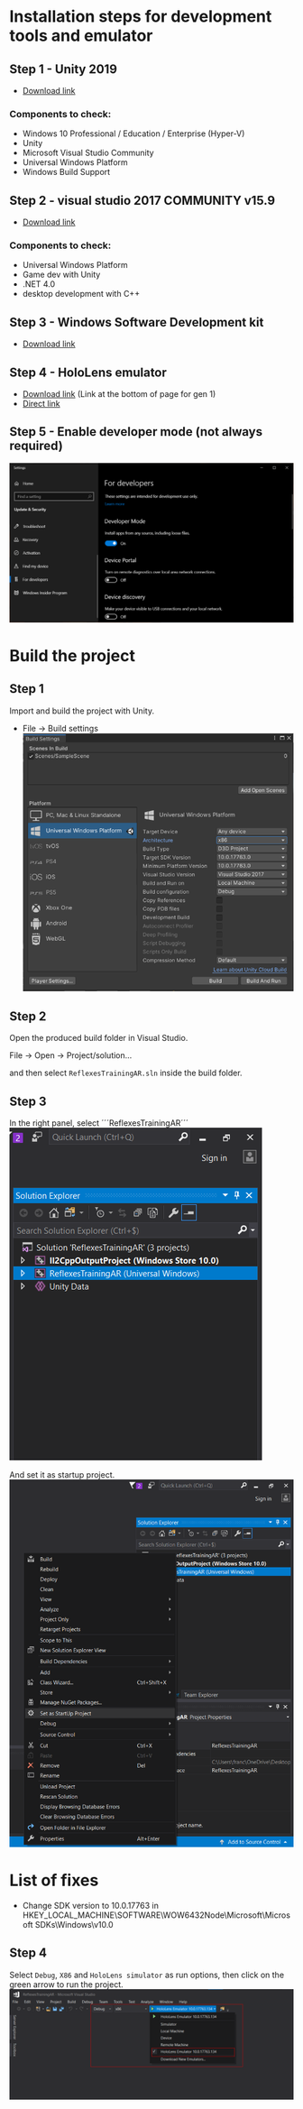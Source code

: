# Installation steps for development tools and emulator
## Step 1 - Unity 2019
- [Download link](https://unity.com/releases/editor/archive)
### Components to check:
- Windows 10 Professional / Education / Enterprise (Hyper-V)
- Unity
- Microsoft Visual Studio Community
- Universal Windows Platform
- Windows Build Support

## Step 2 - visual studio 2017 COMMUNITY v15.9
- [Download link](https://visualstudio.microsoft.com/thank-you-downloading-visual-studio/?sku=Community&rel=15)
### Components to check:
- Universal Windows Platform
- Game dev with Unity
- .NET 4.0
- desktop development with C++

## Step 3 - Windows Software Development kit
- [Download link](https://developer.microsoft.com/en-us/windows/downloads/windows-sdk/)

## Step 4 - HoloLens emulator
- [Download link](https://learn.microsoft.com/en-us/windows/mixed-reality/develop/advanced-concepts/hololens-emulator-archive)
(Link at the bottom of page for gen 1)
- [Direct link](https://go.microsoft.com/fwlink/?linkid=2065980)

## Step 5 - Enable developer mode (not always required)

![image](Assets/Readme_images/developer_mode.PNG)

# Build the project
## Step 1
Import and build the project with Unity.
- File -> Build settings
![image](Assets/Readme_images/build_settings.PNG)

## Step 2
Open the produced build folder in Visual Studio.

File -> Open -> Project/solution... 

and then select ```ReflexesTrainingAR.sln``` inside the build folder.

## Step 3
In the right panel, select ´´´ReflexesTrainingAR´´´
![image](Assets/Readme_images/right_panel_vscode.PNG)

And set it as startup project.
![image](Assets/Readme_images/right_panel_vscode_set_as.png)

# List of fixes
- Change SDK version to 10.0.17763 in HKEY_LOCAL_MACHINE\SOFTWARE\WOW6432Node\Microsoft\Microsoft SDKs\Windows\v10.0

## Step 4
Select ```Debug```, ```X86``` and ```HoloLens simulator``` as run options, then click on the green arrow to run the project.
![image](Assets/Readme_images/run_options.png)

